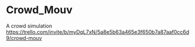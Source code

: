 # Crowd_Mouv
A crowd simulation 
https://trello.com/invite/b/myDqL7xN/5a8e5b63a465e3f650b7a87aaf0cc6d9/crowd-mouv
